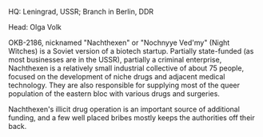 HQ: Leningrad, USSR; Branch in Berlin, DDR

Head: Olga Volk

OKB-2186, nicknamed "Nachthexen" or "Nochnyye Ved'my" (Night Witches) is a Soviet version of a biotech startup. Partially state-funded (as most businesses are in the USSR), partially a criminal enterprise, Nachthexen is a relatively small industrial collective of about 75 people, focused on the development of niche drugs and adjacent medical technology. They are also responsible for supplying most of the queer population of the eastern bloc with various drugs and surgeries.

Nachthexen's illicit drug operation is an important source of additional funding, and a few well placed bribes mostly keeps the authorities off their back.